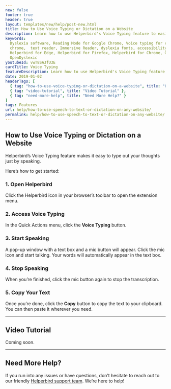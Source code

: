 ```yaml
---
new: false
footer: true
header: true
layout: templates/new/help/post-new.html
title: How to Use Voice Typing or Dictation on a Website
description: Learn how to use Helperbird's Voice Typing feature to easily dictate text on any website. Speak your thoughts, and let Helperbird do the typing for you. Perfect for hands-free writing!
keywords:
  Dyslexia software, Reading Mode for Google Chrome, Voice typing for chrome, Text to speech for
  chrome,  text reader, Immersive Reader, dyslexia fonts, accessibility software, dyslexia software,
  Helperbird for Edge, Helperbird for Firefox, Helperbird for Chrome, Opendyslexic for Chrome,
  OpenDyslexic
youtubeId: vwT8SAJfU3E
cardTitle: Voice Typing
featureDescription: Learn how to use Helperbird's Voice Typing feature to easily dictate text on any website. Speak your thoughts, and let Helperbird do the typing for you. Perfect for hands-free writing!
date: 2019-01-02
headerTags: [
  { tag: "how-to-use-voice-typing-or-dictation-on-a-website", title: "How to Use Voice Typing or Dictation on a Website" },
  { tag: "video-tutorial", title: "Video Tutorial" },
  { tag: "need-more-help", title: "Need More Help?" }
]
tags: Features
url: help/how-to-use-speech-to-text-or-dictation-on-any-website/
permalink: help/how-to-use-speech-to-text-or-dictation-on-any-website/
---
```



## How to Use Voice Typing or Dictation on a Website

Helperbird’s Voice Typing feature makes it easy to type out your thoughts just by speaking. 

Here’s how to get started:

### 1. Open Helperbird

Click the Helperbird icon in your browser’s toolbar to open the extension menu.

### 2. Access Voice Typing

In the Quick Actions menu, click the **Voice Typing** button.

### 3. Start Speaking

A pop-up window with a text box and a mic button will appear. Click the mic icon and start talking. Your words will automatically appear in the text box.

### 4. Stop Speaking

When you’re finished, click the mic button again to stop the transcription.

### 5. Copy Your Text

Once you’re done, click the **Copy** button to copy the text to your clipboard. You can then paste it wherever you need.

---

## Video Tutorial

Coming soon.

---

## Need More Help?

If you run into any issues or have questions, don’t hesitate to reach out to our friendly [Helperbird support team](/support). We’re here to help!

